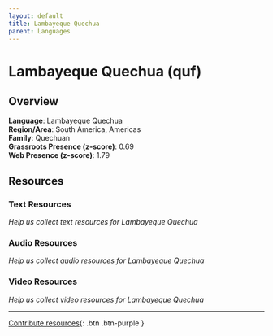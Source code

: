 ```yaml
---
layout: default
title: Lambayeque Quechua
parent: Languages
---
```


# Lambayeque Quechua (quf)

## Overview

**Language**: Lambayeque Quechua  
**Region/Area**: South America, Americas  
**Family**: Quechuan  
**Grassroots Presence (z-score)**: 0.69  
**Web Presence (z-score)**: 1.79  

## Resources

### Text Resources
*Help us collect text resources for Lambayeque Quechua*

### Audio Resources
*Help us collect audio resources for Lambayeque Quechua*

### Video Resources
*Help us collect video resources for Lambayeque Quechua*

---

[Contribute resources](https://forms.office.com/e/1SfLJx3u1r){: .btn .btn-purple }
